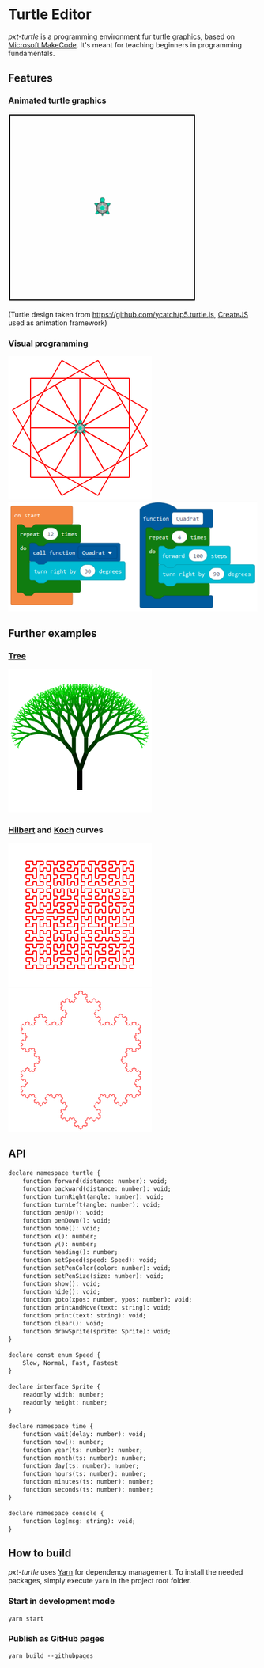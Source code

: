 # Turtle Editor #

*pxt-turtle* is a programming environment fur [turtle graphics](https://en.wikipedia.org/wiki/Turtle_graphics), based on [Microsoft MakeCode](https://github.com/Microsoft/pxt). It's meant for teaching beginners in programming fundamentals.

## Features ##

### Animated turtle graphics ###
![Simple](examples/simple.gif)

(Turtle design taken from https://github.com/ycatch/p5.turtle.js, [CreateJS](https://createjs.com/) used as animation framework)

### Visual programming ###
![Quadrats](examples/quadrats.png) ![Blocks](examples/quadrats_blocks.png)

## Further examples ##

### [Tree](examples/tree.js) ###
![Tree](examples/tree.png)

### [Hilbert](examples/hilbert.js) and [Koch](examples/koch.js) curves ###
![Hilbert Curve](examples/hilbert.png) ![Koch Curve](examples/koch.png)

## API ##

    declare namespace turtle {
        function forward(distance: number): void;
        function backward(distance: number): void;
        function turnRight(angle: number): void;
        function turnLeft(angle: number): void;
        function penUp(): void;
        function penDown(): void;
        function home(): void;
        function x(): number;
        function y(): number;
        function heading(): number;
        function setSpeed(speed: Speed): void;
        function setPenColor(color: number): void;
        function setPenSize(size: number): void;
        function show(): void;
        function hide(): void;
        function goto(xpos: number, ypos: number): void;
        function printAndMove(text: string): void;
        function print(text: string): void;
        function clear(): void;
        function drawSprite(sprite: Sprite): void;
    }

    declare const enum Speed {
        Slow, Normal, Fast, Fastest
    }

    declare interface Sprite {
        readonly width: number;
        readonly height: number;
    }

    declare namespace time {
        function wait(delay: number): void;
        function now(): number;
        function year(ts: number): number;
        function month(ts: number): number;
        function day(ts: number): number;
        function hours(ts: number): number;
        function minutes(ts: number): number;
        function seconds(ts: number): number;
    }

    declare namespace console {
        function log(msg: string): void;
    }

## How to build ##
*pxt-turtle* uses [Yarn](https://yarnpkg.com/) for dependency management. To install the needed packages, simply execute `yarn` in the project root folder.

### Start in development mode ###

    yarn start

### Publish as GitHub pages ###

    yarn build --githubpages
